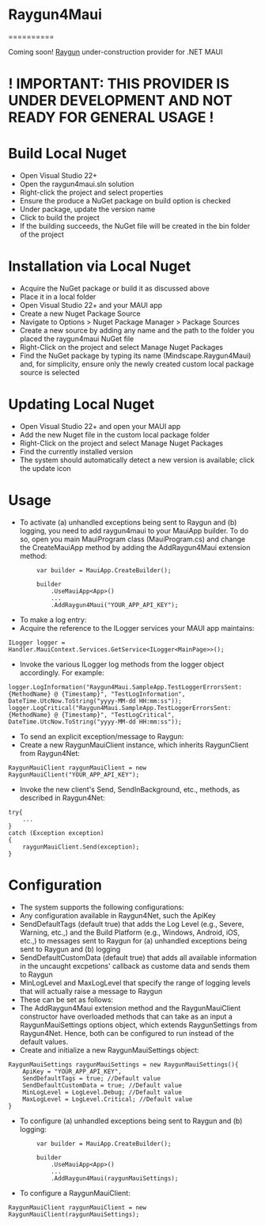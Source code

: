 # Raygun4Maui
==========

Coming soon! [Raygun](http://raygun.com) under-construction provider for .NET MAUI

! IMPORTANT: THIS PROVIDER IS UNDER DEVELOPMENT AND NOT READY FOR GENERAL USAGE !
====================

Build Local Nuget
====================
* Open Visual Studio 22+
* Open the raygun4maui.sln solution
* Right-click the project and select properties
* Ensure the produce a NuGet package on build option is checked
* Under package, update the version name
* Click to build the project
* If the building succeeds, the NuGet file will be created in the bin folder of the project

Installation via Local Nuget
====================
* Acquire the NuGet package or build it as discussed above
* Place it in a local folder
* Open Visual Studio 22+ and your MAUI app
* Create a new Nuget Package Source
* Navigate to Options > Nuget Package Manager > Package Sources
* Create a new source by adding any name and the path to the folder you placed the raygun4maui NuGet file
* Right-Click on the project and select Manage Nuget Packages
* Find the NuGet package by typing its name (Mindscape.Raygun4Maui) and, for simplicity, ensure only the newly created custom local package source is selected

Updating Local Nuget
====================
* Open Visual Studio 22+ and open your MAUI app
* Add the new Nuget file in the custom local package folder
* Right-Click on the project and select Manage Nuget Packages
* Find the currently installed version
* The system should automatically detect a new version is available; click the update icon

Usage
====================
* To activate (a) unhandled exceptions being sent to Raygun and (b) logging, you need to add raygun4maui to your MauiApp builder. To do so, open you main MauiProgram class (MauiProgram.cs) and change the CreateMauiApp method by adding the AddRaygun4Maui extension method:
```
        var builder = MauiApp.CreateBuilder();

        builder
            .UseMauiApp<App>()
            ...
            .AddRaygun4Maui("YOUR_APP_API_KEY");
```
* To make a log entry:
* Acquire the reference to the ILogger services your MAUI app maintains:
```
ILogger logger = Handler.MauiContext.Services.GetService<ILogger<MainPage>>();
```
* Invoke the various ILogger log methods from the logger object accordingly. For example:
```
logger.LogInformation("Raygun4Maui.SampleApp.TestLoggerErrorsSent: {MethodName} @ {Timestamp}", "TestLogInformation", DateTime.UtcNow.ToString("yyyy-MM-dd HH:mm:ss"));
logger.LogCritical("Raygun4Maui.SampleApp.TestLoggerErrorsSent: {MethodName} @ {Timestamp}", "TestLogCritical", DateTime.UtcNow.ToString("yyyy-MM-dd HH:mm:ss"));
```
* To send an explicit exception/message to Raygun:
* Create a new RaygunMauiClient instance, which inherits RaygunClient from Raygun4Net:
```
RaygunMauiClient raygunMauiClient = new RaygunMauiClient("YOUR_APP_API_KEY");
```
* Invoke the new client's Send, SendInBackground, etc., methods, as described in Raygun4Net:
```
try{
    ...
}
catch (Exception exception)
{
    raygunMauiClient.Send(exception);
}
```

Configuration
====================
* The system supports the following configurations:
* Any configuration available in Raygun4Net, such the ApiKey
* SendDefaultTags (default true) that adds the Log Level (e.g., Severe, Warning, etc.,) and the Build Platform (e.g., Windows, Android, iOS, etc.,) to messages sent to Raygun for (a) unhandled exceptions being sent to Raygun and (b) logging
* SendDefaultCustomData (default true) that adds all available information in the uncaught excpetions' callback as custome data and sends them to Raygun
* MinLogLevel and MaxLogLevel that specify the range of logging levels that will actually raise a message to Raygun
* These can be set as follows:
* The AddRaygun4Maui extension method and the RaygunMauiClient constructor have overloaded methods that can take as an input a RaygunMauiSettings options object, which extends RaygunSettings from Raygun4Net. Hence, both can be configured to run instead of the default values.
* Create and initialize a new RaygunMauiSettings object:
```
RaygunMauiSettings raygunMauiSettings = new RaygunMauiSettings(){
    ApiKey = "YOUR_APP_API_KEY",
    SendDefaultTags = true; //Default value
    SendDefaultCustomData = true; //Default value
    MinLogLevel = LogLevel.Debug; //Default value
    MaxLogLevel = LogLevel.Critical; //Default value
}
```
* To configure (a) unhandled exceptions being sent to Raygun and (b) logging:
```
        var builder = MauiApp.CreateBuilder();

        builder
            .UseMauiApp<App>()
            ...
            .AddRaygun4Maui(raygunMauiSettings);
```
* To configure a RaygunMauiClient:
```
RaygunMauiClient raygunMauiClient = new RaygunMauiClient(raygunMauiSettings);
```